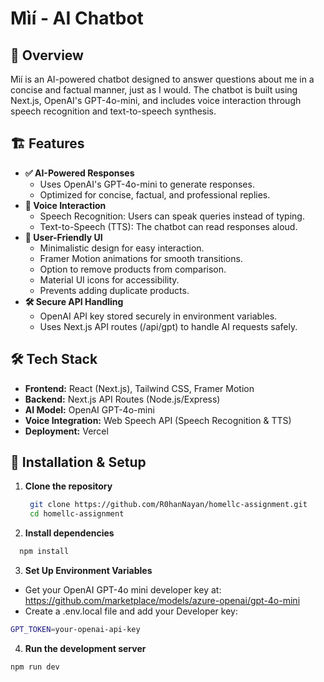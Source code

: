 # Mìí - AI Chatbot

## 🚀 Overview
Mìí is an AI-powered chatbot designed to answer questions about me in a concise and factual manner, just as I would. The chatbot is built using Next.js, OpenAI's GPT-4o-mini, and includes voice interaction through speech recognition and text-to-speech synthesis.

## 🏗 Features
- **✅ AI-Powered Responses**
  - Uses OpenAI's GPT-4o-mini to generate responses.
  - Optimized for concise, factual, and professional replies.
- **🎤 Voice Interaction**
  - Speech Recognition: Users can speak queries instead of typing.
  - Text-to-Speech (TTS): The chatbot can read responses aloud.
- **🌟 User-Friendly UI**
  - Minimalistic design for easy interaction.
  - Framer Motion animations for smooth transitions.
  - Option to remove products from comparison.
  - Material UI icons for accessibility.
  - Prevents adding duplicate products.
- **🛠️ Secure API Handling**
  - OpenAI API key stored securely in environment variables.
  - Uses Next.js API routes (/api/gpt) to handle AI requests safely.

## 🛠 Tech Stack
- **Frontend:** React (Next.js), Tailwind CSS, Framer Motion
- **Backend:** Next.js API Routes (Node.js/Express)
- **AI Model:** OpenAI GPT-4o-mini
- **Voice Integration:** Web Speech API (Speech Recognition & TTS)
- **Deployment:** Vercel


## 🚀 Installation & Setup
1. **Clone the repository**
   ```sh
    git clone https://github.com/R0hanNayan/homellc-assignment.git
    cd homellc-assignment
    ```

2. **Install dependencies**
  ```sh
    npm install
  ```
3. **Set Up Environment Variables**
  - Get your OpenAI GPT-4o mini developer key at:
    https://github.com/marketplace/models/azure-openai/gpt-4o-mini
  - Create a .env.local file and add your Developer key:
  ```sh
  GPT_TOKEN=your-openai-api-key
  ```
4. **Run the development server**
  ```sh
  npm run dev
  ```
